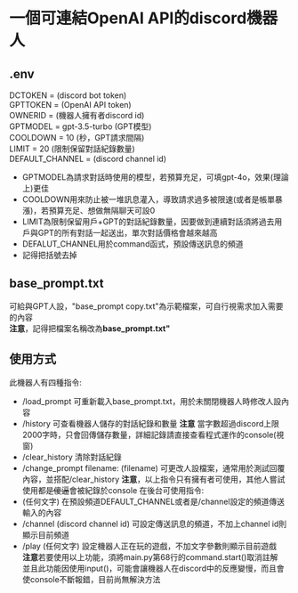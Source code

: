 # 一個可連結OpenAI API的discord機器人
## .env
DCTOKEN = (discord bot token) <br>
GPTTOKEN = (OpenAI API token) <br>
OWNERID = (機器人擁有者discord id) <br>
GPTMODEL = gpt-3.5-turbo (GPT模型) <br>
COOLDOWN = 10 (秒，GPT請求間隔) <br>
LIMIT = 20 (限制保留對話紀錄數量) <br>
DEFAULT_CHANNEL = (discord channel id) <br>

* GPTMODEL為請求對話時使用的模型，若預算充足，可填gpt-4o，效果(理論上)更佳
* COOLDOWN用來防止被一堆訊息灌入，導致請求過多被限速(或者是帳單暴漲)，若預算充足、想做無隔聊天可設0
* LIMIT為限制保留用戶+GPT的對話紀錄數量，因要做到連續對話須將過去用戶與GPT的所有對話一起送出，單次對話價格會越來越高
* DEFALUT_CHANNEL用於command函式，預設傳送訊息的頻道
* 記得把括號去掉

## base_prompt.txt
可給與GPT人設，"base_prompt copy.txt"為示範檔案，可自行視需求加入需要的內容 <br>
**注意**，記得把檔案名稱改為**base_prompt.txt"**

## 使用方式
此機器人有四種指令:
* /load_prompt 可重新載入base_prompt.txt，用於未關閉機器人時修改人設內容
* /history 可查看機器人儲存的對話紀錄和數量 **注意** 當字數超過discord上限2000字時，只會回傳儲存數量，詳細記錄請直接查看程式運作的console(視窗)
* /clear_history 清除對話紀錄
* /change_prompt filename: (filename) 可更改人設檔案，通常用於測試回覆內容，並搭配/clear_history
**注意**，以上指令只有擁有者可使用，其他人嘗試使用都~~是傻逼~~會被紀錄於console
在後台可使用指令:
* (任何文字) 在預設頻道DEFAULT_CHANNEL或者是/channel設定的頻道傳送輸入的內容
* /channel (discord channel id) 可設定傳送訊息的頻道，不加上channel id則顯示目前頻道
* /play (任何文字) 設定機器人正在玩的遊戲，不加文字參數則顯示目前遊戲 <br>
**注意**若要使用以上功能，須將main.py第68行的command.start()取消註解 <br>
並且此功能因使用input()，可能會讓機器人在discord中的反應變慢，而且會使console不斷報錯，目前尚無解決方法
